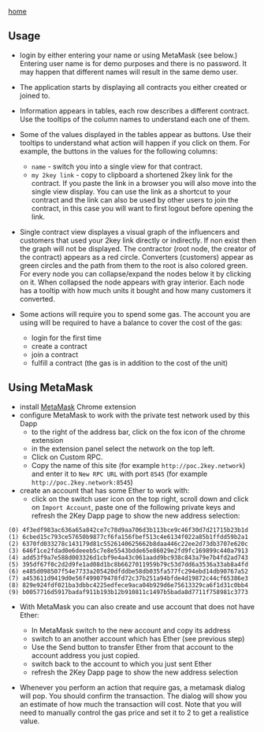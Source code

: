 [home](./)
## Usage
* login by either entering your name or using MetaMask (see below.)
Entering user name is for demo purposes and there is no password.
It may happen that different names will result in the same demo user.

* The application starts by displaying all contracts you either created or joined to.
* Information appears in tables, each row describes a different contract. Use the tooltips of the column names to understand each one of them.
* Some of the values displayed in the tables appear as buttons. Use their tooltips to understand what action will happen if you click on them.
For example, the buttons in the values for the following columns:
  * `name` - switch you into a single view for that contract.
  * `my 2key link` - copy to clipboard a shortened 2key link for the contract.
  If you paste the link in a browser you will also move into the single view display.
  You can use the link as a shortcut to your contract and the link can also 
  be used by other users to join the contract, in this case you will want to
  first logout before opening the link.
* Single contract view displayes a visual graph of the influencers and customers
 that used your 2key link directly or indirectly. If non exist then the graph will not be displayed.
 The contractor (root node, the creator of the contract) appears as a red circle.
 Converters (customers) appear as green circles and the path from them to the root is also colored green.
 For every node you can collapse/expand the nodes below it by clicking on it. When collapsed the node appears with gray interior.
 Each node has a tooltip with how much units it bought and how many customers it converted.

* Some actions will require you to spend some gas. The account you are using
 will be required to have a balance to cover the cost of the gas:
  * login for the first time
  * create a contract
  * join a contract
  * fulfill a contract (the gas is in addition to the cost of the unit)

## Using MetaMask
* install [MetaMask](https://metamask.io/) Chrome extension
* configure MetaMask to work with the private test network used by this Dapp
  * to the right of the address bar, click on the fox icon of the chrome extension
  * in the extension panel select the network on the top left.
  * Click on Custom RPC.
  * Copy the name of this site (for example `http://poc.2key.network`) and enter it to
`New RPC URL` with port `8545` (for example `http://poc.2key.network:8545`) 
* create an account that has some Ether to work with:
  * click on the switch user icon on the top right,
scroll down and click on `Import Account`,
paste one of the following private keys and refresh the 2Key Dapp page to show the new address selection:
```angular2html
(0) 4f3edf983ac636a65a842ce7c78d9aa706d3b113bce9c46f30d7d21715b23b1d
(1) 6cbed15c793ce57650b9877cf6fa156fbef513c4e6134f022a85b1ffdd59b2a1
(2) 6370fd033278c143179d81c5526140625662b8daa446c22ee2d73db3707e620c
(3) 646f1ce2fdad0e6deeeb5c7e8e5543bdde65e86029e2fd9fc169899c440a7913
(4) add53f9a7e588d003326d1cbf9e4a43c061aadd9bc938c843a79e7b4fd2ad743
(5) 395df67f0c2d2d9fe1ad08d1bc8b6627011959b79c53d7dd6a3536a33ab8a4fd
(6) e485d098507f54e7733a205420dfddbe58db035fa577fc294ebd14db90767a52
(7) a453611d9419d0e56f499079478fd72c37b251a94bfde4d19872c44cf65386e3
(8) 829e924fdf021ba3dbbc4225edfece9aca04b929d6e75613329ca6f1d31c0bb4
(9) b0057716d5917badaf911b193b12b910811c1497b5bada8d7711f758981c3773
```
* With MetaMask you can also create and use account that does not have Ether:
  * In MetaMask switch to the new account and copy its address
  * switch to an another account which has Ether (see previous step)
  * Use the Send button to transfer Ether from that account to the account address you just copied.
  * switch back to the account to which you just sent Ether
  * refresh the 2Key Dapp page to show the new address selection
  
* Whenever you perform an action that require gas, a metamask dialog will pop.
You should confirm the transaction.
The dialog will show you an estimate of how much the transaction will cost.
Note that you will need to manually control the gas price and set it to 2 to get a realistice value.
  
